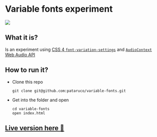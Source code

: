# Variable fonts experiment

![](https://pataruco.s3.amazonaws.com/public/blow-me.gif)

## What it is?

Is an experiment using [CSS 4 `font-variation-settings`](https://www.w3.org/TR/css-fonts-4/#font-variation-settings-def) and [`AudioContext` Web Audio API](https://developer.mozilla.org/en-US/docs/Web/API/AudioContext)

## How to run it?

- Clone this repo

  ```shell
  git clone git@github.com:pataruco/variable-fonts.git
  ```

- Get into the folder and open

  ```shell
  cd variable-fonts
  open index.html
  ```

## [Live version here :dash:](https://pataruco.github.io/variable-fonts/)
